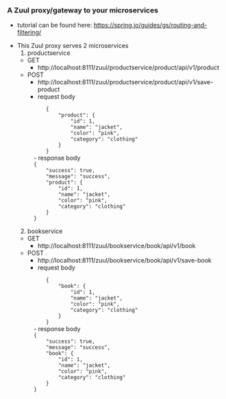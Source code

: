 ### A Zuul proxy/gateway to your microservices
* tutorial can be found here: https://spring.io/guides/gs/routing-and-filtering/
- This Zuul proxy serves 2 microservices
    1. productservice
    - GET 
        - http://localhost:8111/zuul/productservice/product/api/v1/product
    - POST 
        - http://localhost:8111/zuul/productservice/product/api/v1/save-product
        - request body
        <code>
            {
                "product": {
                    "id": 1,
                    "name": "jacket",
                    "color": "pink",
                    "category": "clothing"
                }
            }
        </code>
        - response body
        <code>
        {
            "success": true,
            "message": "success",
            "product": {
                "id": 1,
                "name": "jacket",
                "color": "pink",
                "category": "clothing"
            }
        }
        </code>
    2. bookservice
    - GET
        - http://localhost:8111/zuul/bookservice/book/api/v1/book
    - POST 
        - http://localhost:8111/zuul/bookservice/book/api/v1/save-book
        - request body
        <code>
            {
                "book": {
                    "id": 1,
                    "name": "jacket",
                    "color": "pink",
                    "category": "clothing"
                }
            }
        </code>
        - response body
        <code>
        {
            "success": true,
            "message": "success",
            "book": {
                "id": 1,
                "name": "jacket",
                "color": "pink",
                "category": "clothing"
            }
        }
        </code>